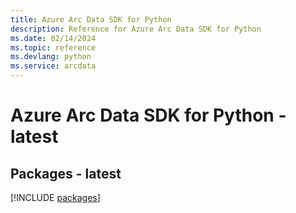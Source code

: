 ```yaml
---
title: Azure Arc Data SDK for Python
description: Reference for Azure Arc Data SDK for Python
ms.date: 02/14/2024
ms.topic: reference
ms.devlang: python
ms.service: arcdata
---
```

# Azure Arc Data SDK for Python - latest
## Packages - latest
[!INCLUDE [packages](arc-data-index.md)]